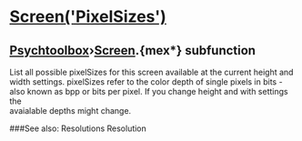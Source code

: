 # [Screen('PixelSizes')](Screen-PixelSizes) 
## [Psychtoolbox](Pyschtoolbox)&#8250;[Screen](Screen).{mex*} subfunction


List all possible pixelSizes for this screen available at the current height and  
width settings. pixelSizes refer to the color depth of single pixels in bits -  
also known as bpp or bits per pixel. If you change height and with settings the  
avaialable depths might change.  


###See also:
Resolutions Resolution
